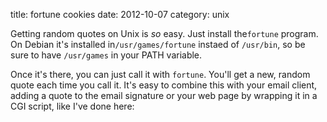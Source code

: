 title: fortune cookies
date:    2012-10-07
category: unix

Getting random quotes on Unix is <em>so</em> easy. Just install
the```fortune``` program. On Debian it's installed
in```/usr/games/fortune``` instaed of ```/usr/bin```, so be sure to
have ```/usr/games``` in your PATH variable.


Once it's there, you can just call it with ```fortune```. You'll get a
new, random quote each time you call it. It's easy to combine this
with your email client, adding a quote to the email signature or your
web page by wrapping it in a CGI script, like I've done here:

